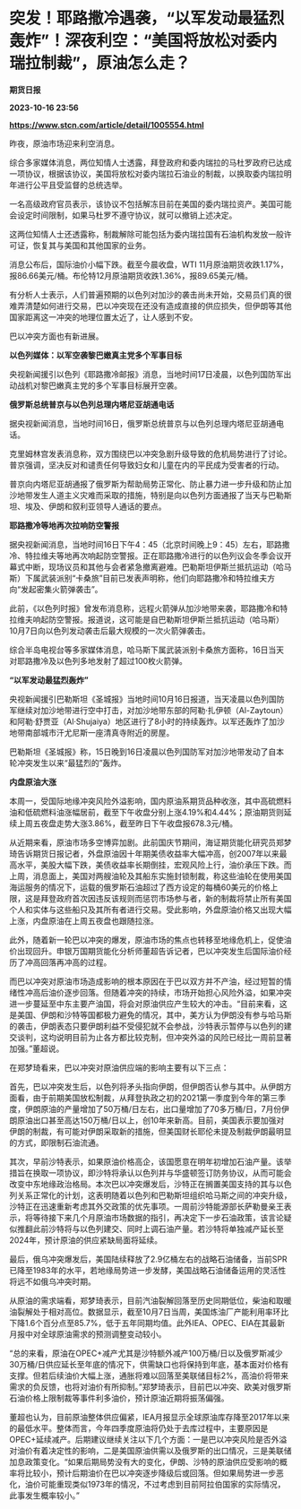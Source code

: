 # 突发！耶路撒冷遇袭，“以军发动最猛烈轰炸”！深夜利空：“美国将放松对委内瑞拉制裁”，原油怎么走？
**期货日报**

**2023-10-16 23:56**

**https://www.stcn.com/article/detail/1005554.html**

昨夜，原油市场迎来利空消息。

综合多家媒体消息，两位知情人士透露，拜登政府和委内瑞拉的马杜罗政府已达成一项协议，根据该协议，美国将放松对委内瑞拉石油业的制裁，以换取委内瑞拉明年进行公平且受监督的总统选举。

一名高级政府官员表示，该协议不包括解冻目前在美国的委内瑞拉资产。美国可能会设定时间限制，如果马杜罗不遵守协议，就可以撤销上述决定。

这两位知情人士还透露称，制裁解除可能包括为委内瑞拉国有石油机构发放一般许可证，恢复其与美国和其他国家的业务。

消息公布后，国际油价小幅下跌。截至今晨收盘，WTI 11月原油期货收跌1.17%，报86.66美元/桶。布伦特12月原油期货收跌1.36%，报89.65美元/桶。

有分析人士表示，人们普遍预期的以色列对加沙的袭击尚未开始，交易员们真的很难弄清楚如何进行交易，巴以冲突现在还没有造成直接的供应损失，但伊朗等其他国家距离这一冲突的地理位置太近了，让人感到不安。

巴以冲突方面也有新进展。

**以色列媒体：以军空袭黎巴嫩真主党多个军事目标**

央视新闻援引以色列《耶路撒冷邮报》消息，当地时间17日凌晨，以色列国防军出动战机对黎巴嫩真主党的多个军事目标展开空袭。

**俄罗斯总统普京与以色列总理内塔尼亚胡通电话**

据央视新闻消息，当地时间16日，俄罗斯总统普京与以色列总理内塔尼亚胡通电话。

克里姆林宫发表消息称，双方围绕巴以冲突急剧升级导致的危机局势进行了讨论。普京强调，坚决反对和谴责任何导致妇女和儿童在内的平民成为受害者的行动。

普京向内塔尼亚胡通报了俄罗斯为帮助局势正常化、防止暴力进一步升级和防止加沙地带发生人道主义灾难而采取的措施，特别是向以色列方面通报了当天与巴勒斯坦、埃及、伊朗和叙利亚领导人通话的要点。

**耶路撒冷等地再次拉响防空警报**

据央视新闻消息，当地时间16日下午4：45（北京时间晚上9：45）左右，耶路撒冷、特拉维夫等地再次响起防空警报。正在耶路撒冷进行的以色列议会冬季会议开幕式中断，现场议员和其他与会者紧急撤离避难。巴勒斯坦伊斯兰抵抗运动（哈马斯）下属武装派别“卡桑旅”目前已发表声明称，他们向耶路撒冷和特拉维夫方向“发起密集火箭弹袭击”。

此前，《以色列时报》曾发布消息称，远程火箭弹从加沙地带来袭，耶路撒冷和特拉维夫响起防空警报。报道说，这可能是自巴勒斯坦伊斯兰抵抗运动（哈马斯）10月7日向以色列发动袭击后最大规模的一次火箭弹袭击。

综合半岛电视台等多家媒体消息，哈马斯下属武装派别卡桑旅方面称，16日当天对耶路撒冷及以色列多地发射了超过100枚火箭弹。

**“以军发动最猛烈轰炸”**

央视新闻援引巴勒斯坦《圣城报》当地时间10月16日报道，当天凌晨以色列国防军继续对加沙地带进行空中打击，对加沙地带东部的阿勒·扎伊顿（Al-Zaytoun）和阿勒·舒贾亚（Al·Shujaiya）地区进行了8小时的持续轰炸。以军还轰炸了加沙地带南部城市汗尤尼斯一座清真寺附近的房屋。

巴勒斯坦《圣城报》称，15日晚到16日凌晨以色列国防军对加沙地带发动了自本轮冲突发生以来“最猛烈的”轰炸。

**内盘原油大涨**

本周一，受国际地缘冲突风险外溢影响，国内原油系期货品种收涨，其中高硫燃料油和低硫燃料油涨幅居前，截至下午收盘分别上涨4.19%和4.44%；原油期货则延续上周五夜盘走势大涨3.86%，截至昨日下午收盘报678.3元/桶。

从近期来看，原油市场多空博弈加剧。此前国庆节期间，海证期货能化研究员郑梦琦告诉期货日报记者，外盘原油因十年期美债收益率大幅冲高，创2007年以来最高水平，美股大幅下跌，美债收益率长期倒挂，宏观风险上行，油价承压下跌。而上周，消息面上，美国对两艘油轮及其船东实施封锁制裁，称这些油轮在使用美国海运服务的情况下，运载的俄罗斯石油超过了西方设定的每桶60美元的价格上限，这是拜登政府首次因违反该规则而惩罚市场参与者，新的制裁将禁止所有美国个人和实体与这些船只及其所有者进行交易。受此影响，外盘原油价格又出现大幅上涨，内盘原油在上周五夜盘也跟随拉涨。

此外，随着新一轮巴以冲突的爆发，原油市场的焦点也转移至地缘危机上，促使油价出现回升。申银万国期货能化分析师董超告诉记者，巴以冲突发生后国际油价经历了冲高回落再冲高的过程。

而巴以冲突对原油市场造成影响的根本原因在于巴以双方并不产油，经过短暂的情绪性冲高后油价逐步回落。但随着冲突的持续，市场开始担心风险外溢，如果冲突进一步蔓延至中东主要产油国，将会对原油供应产生较大的冲击。“目前来看，这是美国、伊朗和沙特等国都极力避免的情况，其中，美方认为伊朗没有参与哈马斯的袭击，伊朗表态只要伊朗利益不受侵犯就不会参战，沙特表示暂停与以色列的建交谈判，这均说明目前为止各方都比较克制，但冲突外溢的风险已经比一周前显著加强。”董超说。

在郑梦琦看来，巴以冲突对原油供应端的影响主要有以下三点：

首先，巴以冲突发生后，以色列将矛头指向伊朗，但伊朗否认参与其中。从伊朗方面看，由于前期美国放松制裁，从拜登执政之初的2021第一季度到今年的第三季度，伊朗原油的产量增加了50万桶/日左右，出口量增加了70多万桶/日，7月份伊朗原油出口甚至高达150万桶/日以上，创10年来新高。目前，美国表示要加强对伊朗的制裁，有可能对伊朗采取新的措施，但美国财长耶伦未提及制裁伊朗最明显的方式，即限制石油流通。

其次，早前沙特表示，如果原油价格高企，该国愿意在明年初增加石油产量。该举措旨在换取一项协议，即沙特将承认以色列并与华盛顿签订防务协议，从而可能会改变中东地缘政治格局。本次巴以冲突爆发后，沙特正在搁置美国支持的其与以色列关系正常化的计划，这表明随着以色列和巴勒斯坦组织哈马斯之间的冲突升级，沙特正在迅速重新考虑其外交政策的优先事项。一周前沙特能源部长萨勒曼亲王表示，将等待接下来几个月原油市场数据的指引，再决定下一步石油政策，该言论疑似推翻此前沙特将与以色列建交、同时上调石油产量。若沙特将单独减产延长至2024年，预计原油的供应紧缺局面将延续。

最后，俄乌冲突爆发后，美国陆续释放了2.9亿桶左右的战略石油储备，当前SPR已降至1983年的水平，若地缘局势进一步发酵，美国战略石油储备运用的灵活性将远不如俄乌冲突时期。

从原油的需求端看，郑梦琦表示，目前汽油裂解回落至历史同期低位，柴油和取暖油裂解处于相对高位。数据显示，截至10月7日当周，美国炼油厂产能利用率环比下降1.6个百分点至85.7%，低于五年同期均值。此外IEA、OPEC、EIA在其最新月报中对全球原油需求的预测调整变动较小。

“总的来看，原油在OPEC+减产尤其是沙特额外减产100万桶/日以及俄罗斯减少30万桶/日供应延长至年底的情况下，供需缺口也将保持到年底，基本面对价格有支撑。但若后续油价大幅上涨，通胀将难以回落至美联储目标2%，高油价将带来需求的负反馈，也将对油价有所抑制。”郑梦琦表示，目前巴以冲突、欧美对俄罗斯石油价格上限制裁等事件利多油价，预计原油近期将振荡偏强。

董超也认为，目前原油整体供应偏紧，IEA月报显示全球原油库存降至2017年以来的最低水平。整体而言，今年四季度原油将仍处于去库过程中，主要原因是OPEC+延续减产。后期建议继续关注以下几个方面：一是巴以冲突风险是否外溢对油价有着决定性的影响，二是美国原油供需以及俄罗斯的出口情况，三是美联储加息政策变化。“如果后期局势没有大的变化，伊朗、沙特的原油供应受影响的概率将比较小，预计后期油价在巴以冲突逐步降级后或回落。但如果局势进一步恶化，油价可能重现类似1973年的情况，不过考虑到目前阿拉伯国家的实际情况，此事发生概率较小。”